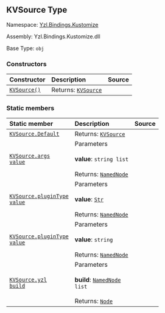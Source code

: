 ## KVSource Type

Namespace: [Yzl.Bindings.Kustomize](http://localhost:8089/reference/yzl-bindings-kustomize)

Assembly: Yzl.Bindings.Kustomize.dll

Base Type: <code>obj</code>



### Constructors

Constructor | Description | Source
:--- | :--- | :---:
[<code><span>KVSource<span>()</span></span></code>](#(+.ctor+)) | Returns: <code><a href="http://localhost:8089/reference/yzl-bindings-kustomize-kvsource">KVSource</a></code><br /> | &#32;


### Static members

Static member | Description | Source
:--- | :--- | :---:
[<code><span>KVSource.Default</span></code>](#Default) | Returns: <code><a href="http://localhost:8089/reference/yzl-bindings-kustomize-kvsource">KVSource</a></code><br /> | &#32;
[<code><span>KVSource.args&#32;<span>value</span></span></code>](#args) | Parameters<br /><br />**value**: <code><span>string&#32;list</span></code><br /><br />Returns: <code><a href="http://localhost:8089/reference/yzl-core-yzl-namednode">NamedNode</a></code><br /> | &#32;
[<code><span>KVSource.pluginType&#32;<span>value</span></span></code>](#pluginType) | Parameters<br /><br />**value**: <code><a href="http://localhost:8089/reference/yzl-core-yzl-str">Str</a></code><br /><br />Returns: <code><a href="http://localhost:8089/reference/yzl-core-yzl-namednode">NamedNode</a></code><br /> | &#32;
[<code><span>KVSource.pluginType&#32;<span>value</span></span></code>](#pluginType) | Parameters<br /><br />**value**: <code>string</code><br /><br />Returns: <code><a href="http://localhost:8089/reference/yzl-core-yzl-namednode">NamedNode</a></code><br /> | &#32;
[<code><span>KVSource.yzl&#32;<span>build</span></span></code>](#yzl) | Parameters<br /><br />**build**: <code><span><a href="http://localhost:8089/reference/yzl-core-yzl-namednode">NamedNode</a>&#32;list</span></code><br /><br />Returns: <code><a href="http://localhost:8089/reference/yzl-core-yzl-node">Node</a></code><br /> | &#32;



